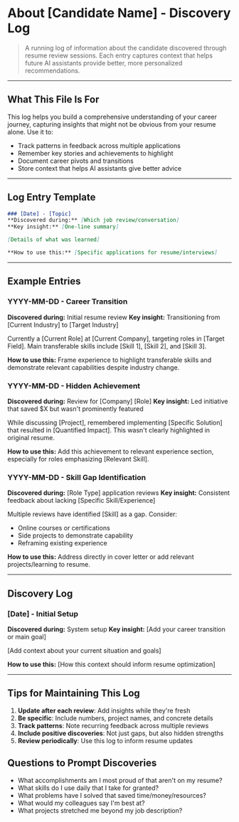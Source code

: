 # About [Candidate Name] - Discovery Log

> A running log of information about the candidate discovered through resume review sessions. Each entry captures context that helps future AI assistants provide better, more personalized recommendations.

---

## What This File Is For

This log helps you build a comprehensive understanding of your career journey, capturing insights that might not be obvious from your resume alone. Use it to:

- Track patterns in feedback across multiple applications
- Remember key stories and achievements to highlight
- Document career pivots and transitions
- Store context that helps AI assistants give better advice

---

## Log Entry Template

```markdown
### [Date] - [Topic]
**Discovered during:** [Which job review/conversation]
**Key insight:** [One-line summary]

[Details of what was learned]

**How to use this:** [Specific applications for resume/interviews]
```

---

## Example Entries

### YYYY-MM-DD - Career Transition
**Discovered during:** Initial resume review
**Key insight:** Transitioning from [Current Industry] to [Target Industry]

Currently a [Current Role] at [Current Company], targeting roles in [Target Field]. Main transferable skills include [Skill 1], [Skill 2], and [Skill 3].

**How to use this:** Frame experience to highlight transferable skills and demonstrate relevant capabilities despite industry change.

### YYYY-MM-DD - Hidden Achievement
**Discovered during:** Review for [Company] [Role]
**Key insight:** Led initiative that saved $X but wasn't prominently featured

While discussing [Project], remembered implementing [Specific Solution] that resulted in [Quantified Impact]. This wasn't clearly highlighted in original resume.

**How to use this:** Add this achievement to relevant experience section, especially for roles emphasizing [Relevant Skill].

### YYYY-MM-DD - Skill Gap Identification
**Discovered during:** [Role Type] application reviews
**Key insight:** Consistent feedback about lacking [Specific Skill/Experience]

Multiple reviews have identified [Skill] as a gap. Consider:
- Online courses or certifications
- Side projects to demonstrate capability
- Reframing existing experience

**How to use this:** Address directly in cover letter or add relevant projects/learning to resume.

---

## Discovery Log

<!-- Your entries start here -->

### [Date] - Initial Setup
**Discovered during:** System setup
**Key insight:** [Add your career transition or main goal]

[Add context about your current situation and goals]

**How to use this:** [How this context should inform resume optimization]

---

<!-- New entries go below this line -->

## Tips for Maintaining This Log

1. **Update after each review**: Add insights while they're fresh
2. **Be specific**: Include numbers, project names, and concrete details
3. **Track patterns**: Note recurring feedback across multiple reviews
4. **Include positive discoveries**: Not just gaps, but also hidden strengths
5. **Review periodically**: Use this log to inform resume updates

## Questions to Prompt Discoveries

- What accomplishments am I most proud of that aren't on my resume?
- What skills do I use daily that I take for granted?
- What problems have I solved that saved time/money/resources?
- What would my colleagues say I'm best at?
- What projects stretched me beyond my job description?